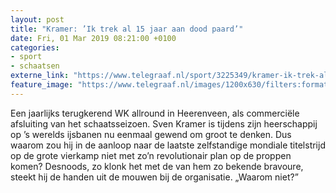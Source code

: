 ```yaml
---
layout: post
title: "Kramer: ’Ik trek al 15 jaar aan dood paard’"
date: Fri, 01 Mar 2019 08:21:00 +0100
categories: 
- sport 
- schaatsen 
externe_link: "https://www.telegraaf.nl/sport/3225349/kramer-ik-trek-al-15-jaar-aan-dood-paard"
feature_image: "https://www.telegraaf.nl/images/1200x630/filters:format(jpeg):quality(80)/cdn-kiosk-api.telegraaf.nl/5077fe60-3bfd-11e9-abd7-6737a57e24e8.jpg"
---
```


<p class="intro">Een jaarlijks terugkerend WK allround in Heerenveen, als commerciële afsluiting van het schaatsseizoen. Sven Kramer is tijdens zijn heerschappij op ’s werelds ijsbanen nu eenmaal gewend om groot te denken. Dus waarom zou hij in de aanloop naar de laatste zelfstandige mondiale titelstrijd op de grote vierkamp niet met zo’n revolutionair plan op de proppen komen? Desnoods, zo klonk het met de van hem zo bekende bravoure, steekt hij de handen uit de mouwen bij de organisatie. „Waarom niet?”</p>
